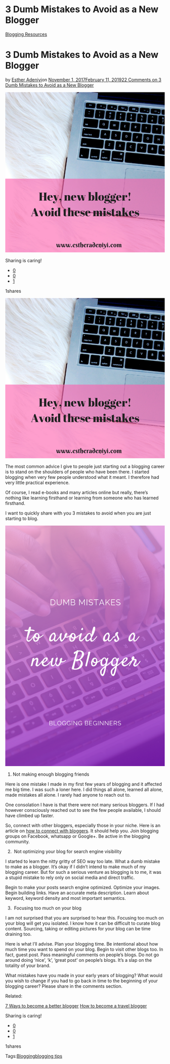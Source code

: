 # 3 Dumb Mistakes to Avoid as a New Blogger

[Blogging Resources](https://estheradeniyi.com/category/blogging-resources/)
# 3 Dumb Mistakes to Avoid as a New Blogger

by [Esther Adeniyi](https://estheradeniyi.com/author/esther-adeniyi/)on [November 1, 2017February 11, 2019](https://estheradeniyi.com/3-dumb-mistakes-to-avoid-as-new-blogger/)[22 Comments on 3 Dumb Mistakes to Avoid as a New Blogger](https://estheradeniyi.com/3-dumb-mistakes-to-avoid-as-new-blogger/#comments)

![](images\Avoidthesebloggingmistakes28129.png)

Sharing is caring!

- [0](https://www.facebook.com/sharer/sharer.php?u=https%3A%2F%2Festheradeniyi.com%2F3-dumb-mistakes-to-avoid-as-new-blogger%2F&amp;t=3%20Dumb%20Mistakes%20to%20Avoid%20as%20a%20New%20Blogger)
- [0](https://twitter.com/intent/tweet?text=3%20Dumb%20Mistakes%20to%20Avoid%20as%20a%20New%20Blogger&amp;url=https%3A%2F%2Festheradeniyi.com%2F3-dumb-mistakes-to-avoid-as-new-blogger%2F)
- [1](#)

1shares

[![avoid these blogging mistakes](images\Avoidthesebloggingmistakes28129.png)](images\Avoidthesebloggingmistakes28129.png)

The most common advice I give to people just starting out a blogging career is to stand on the shoulders of people who have been there. I started blogging when very few people understood what it meant. I therefore had very little practical experience.

Of course, I read e-books and many articles online but really, there&#x2019;s nothing like learning firsthand or learning from someone who has learned firsthand.

I want to quickly share with you 3 mistakes to avoid when you are just starting to blog.

![DUMB MISTAKES TO AVOUD AS A NEW BLOGGER](images\DUMB-MISTAKES-TO-AVOUD-AS-A-NEW-BLOGGER.png)

1. Not making enough blogging friends

Here is one mistake I made in my first few years of blogging and it affected me big time. I was such a loner here. I did things all alone, learned all alone, made mistakes all alone. I rarely had anyone to reach out to.

One consolation I have is that there were not many serious bloggers. If I had however consciously reached out to see the few people available, I should have climbed up faster.

So, connect with other bloggers, especially those in your niche. Here is an article on [how to connect with bloggers](https://www.estheradeniyi.com/how-to-connect-with-other-bloggers). It should help you. Join blogging groups on Facebook, whatsapp or Google+. Be active in the blogging community.

2. &#x200E; Not optimizing your blog for search engine visibility

I started to learn the nitty gritty of SEO way too late. What a dumb mistake to make as a blogger. It&#x2019;s okay if I didn&#x2019;t intend to make much of my blogging career. But for such a serious venture as blogging is to me, it was a stupid mistake to rely only on social media and direct traffic.

Begin to make your posts search engine optimized. Optimize your images. Begin building links. Have an accurate meta description. Learn about keyword, keyword density and most important semantics.

3. &#x200E; Focusing too much on your blog

I am not surprised that you are surprised to hear this. Focusing too much on your blog will get you isolated. I know how it can be difficult to curate blog content. Sourcing, taking or editing pictures for your blog can be time draining too.

Here is what I&#x2019;ll advise. Plan your blogging time. Be intentional about how much time you want to spend on your blog. Begin to visit other blogs too. In fact, guest post. Pass meaningful comments on people&#x2019;s blogs. Do not go around doing &#x2018;nice&#x2019;, &#x2018;k&#x2019;, &#x2018;great post&#x2019; on people&#x2019;s blogs. It&#x2019;s a slap on the totality of your brand.

What mistakes have you made in your early years of blogging? What would you wish to change if you had to go back in time to the beginning of your blogging career? Please share in the comments section.

Related:

[7 Ways to become a better blogger](https://www.estheradeniyi.com/7-ways-to-become-better-blogger)
[How to become a travel blogger](https://www.estheradeniyi.com/how-to-become-travel-blogger)

Sharing is caring!

- [0](https://www.facebook.com/sharer/sharer.php?u=https%3A%2F%2Festheradeniyi.com%2F3-dumb-mistakes-to-avoid-as-new-blogger%2F&amp;t=3%20Dumb%20Mistakes%20to%20Avoid%20as%20a%20New%20Blogger)
- [0](https://twitter.com/intent/tweet?text=3%20Dumb%20Mistakes%20to%20Avoid%20as%20a%20New%20Blogger&amp;url=https%3A%2F%2Festheradeniyi.com%2F3-dumb-mistakes-to-avoid-as-new-blogger%2F)
- [1](#)

1shares

Tags:[Blogging](https://estheradeniyi.com/tag/blogging/)[blogging tips](https://estheradeniyi.com/tag/blogging-tips/)